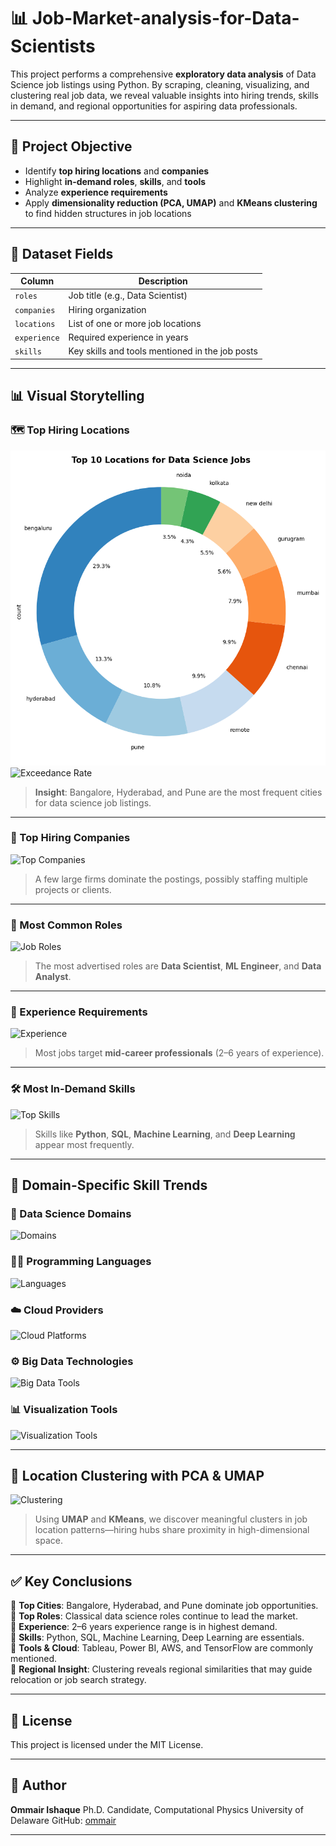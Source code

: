 # 📊 Job-Market-analysis-for-Data-Scientists

This project performs a comprehensive **exploratory data analysis** of Data Science job listings using Python. By scraping, cleaning, visualizing, and clustering real job data, we reveal valuable insights into hiring trends, skills in demand, and regional opportunities for aspiring data professionals.

---

## 🧾 Project Objective

- Identify **top hiring locations** and **companies**
- Highlight **in-demand roles**, **skills**, and **tools**
- Analyze **experience requirements**
- Apply **dimensionality reduction (PCA, UMAP)** and **KMeans clustering** to find hidden structures in job locations

---

## 📁 Dataset Fields

| Column      | Description                                      |
|-------------|--------------------------------------------------|
| `roles`     | Job title (e.g., Data Scientist)                |
| `companies` | Hiring organization                             |
| `locations` | List of one or more job locations               |
| `experience`| Required experience in years                    |
| `skills`    | Key skills and tools mentioned in the job posts |

---

## 📊 Visual Storytelling

### 🗺️ Top Hiring Locations

![Top Hiring Locations](figures/1_top_locations.png)
![Exceedance Rate](https://github.com/ommair/Job-Market-analysis-for-Data-Scientists/blob/main/figures/1_top_locations.png?raw=true)

> **Insight**: Bangalore, Hyderabad, and Pune are the most frequent cities for data science job listings.

---

### 🏢 Top Hiring Companies

![Top Companies](figures/top_companies.png)

> A few large firms dominate the postings, possibly staffing multiple projects or clients.

---

### 💼 Most Common Roles

![Job Roles](figures/top_roles.png)

> The most advertised roles are **Data Scientist**, **ML Engineer**, and **Data Analyst**.

---

### 🧪 Experience Requirements

![Experience](figures/experience_distribution.png)

> Most jobs target **mid-career professionals** (2–6 years of experience).

---

### 🛠️ Most In-Demand Skills

![Top Skills](figures/top_skills.png)

> Skills like **Python**, **SQL**, **Machine Learning**, and **Deep Learning** appear most frequently.

---

## 🧠 Domain-Specific Skill Trends

### 🔬 Data Science Domains

![Domains](figures/domains.png)

### 🧑‍💻 Programming Languages

![Languages](figures/languages.png)

### ☁️ Cloud Providers

![Cloud Platforms](figures/clouds.png)

### ⚙️ Big Data Technologies

![Big Data Tools](figures/bigdata.png)

### 📊 Visualization Tools

![Visualization Tools](figures/visualization_tools.png)

---

## 🧭 Location Clustering with PCA & UMAP

![Clustering](figures/clustering_pca_umap.png)

> Using **UMAP** and **KMeans**, we discover meaningful clusters in job location patterns—hiring hubs share proximity in high-dimensional space.

---

## ✅ Key Conclusions

📌 **Top Cities**: Bangalore, Hyderabad, and Pune dominate job opportunities.  
📌 **Top Roles**: Classical data science roles continue to lead the market.  
📌 **Experience**: 2–6 years experience range is in highest demand.  
📌 **Skills**: Python, SQL, Machine Learning, Deep Learning are essentials.  
📌 **Tools & Cloud**: Tableau, Power BI, AWS, and TensorFlow are commonly mentioned.  
📌 **Regional Insight**: Clustering reveals regional similarities that may guide relocation or job search strategy.

---

## 💼 License

This project is licensed under the MIT License.

---

## 👤 Author

**Ommair Ishaque**
Ph.D. Candidate, Computational Physics
University of Delaware
GitHub: [ommair](https://github.com/ommair)

---
